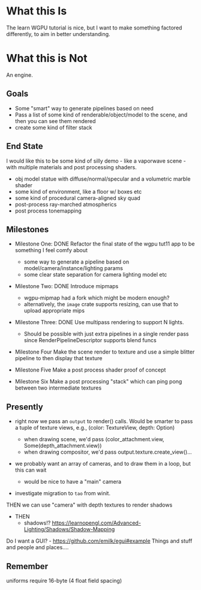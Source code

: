 # What this Is

The learn WGPU tutorial is nice, but I want to make something factored differently, to aim in better understanding.

# What this is Not

An engine.

## Goals

- Some "smart" way to generate pipelines based on need
- Pass a list of some kind of renderable/object/model to the scene, and then you can see them rendered
- create some kind of filter stack

## End State

I would like this to be some kind of silly demo - like a vaporwave scene - with multiple materials and post processing shaders.

- obj model statue with diffuse/normal/specular and a volumetric marble shader
- some kind of environment, like a floor w/ boxes etc
- some kind of procedural camera-aligned sky quad
- post-process ray-marched atmospherics
- post process tonemapping


## Milestones

- Milestone One: DONE
Refactor the final state of the wgpu tut11 app to be something I feel comfy about
	- some way to generate a pipeline based on model/camera/instance/lighting params
	- some clear state separation for camera lighting model etc

- Milestone Two: DONE
Introduce mipmaps
	- wgpu-mipmap had a fork which might be modern enough?
	- alternatively, the `image` crate supports resizing, can use that to upload appropriate mips

- Milestone Three: DONE
Use multipass rendering to support N lights.
	- Should be possible with just extra pipelines in a single render pass since RenderPipelineDescriptor supports blend funcs

- Milestone Four
Make the scene render to texture and use a simple blitter pipeline to then display that texture

- Milestone Five
Make a post process shader proof of concept

- Milestone Six
Make a post processing "stack" which can ping pong between two intermediate textures

## Presently

- right now we pass an `output` to render() calls. Would be smarter to pass a tuple of texture views, e.g., (color: TextureView, depth: Option<TextureView>)
	- when drawing scene, we'd pass (color_attachment.view, Some(depth_attachment.view))
	- when drawing compositor, we'd pass output.texture.create_view()...

- we probably want an array of cameras, and to draw them in a loop, but this can wait
	- would be nice to have a "main" camera

- investigate migration to `tao` from winit.

THEN we can use "camera" with depth textures to render shadows


- THEN
	- shadows!?
	https://learnopengl.com/Advanced-Lighting/Shadows/Shadow-Mapping

Do I want a GUI?
	- https://github.com/emilk/egui#example
Things and stuff and people and places....

## Remember

uniforms require 16-byte (4 float field spacing)